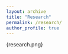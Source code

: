 ```yaml
---
layout: archive
title: "Research"
permalink: /research/
author_profile: true
---
```


{research.png}
